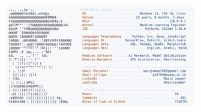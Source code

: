 <picture>
  <source srcset="https://raw.githubusercontent.com/mmazinjameel/mmazinjameel/main/dark_mode.svg?v=1751825612" media="(prefers-color-scheme: dark)">
  <img src="https://raw.githubusercontent.com/mmazinjameel/mmazinjameel/main/light_mode.svg?v=1751825612">
</picture>
